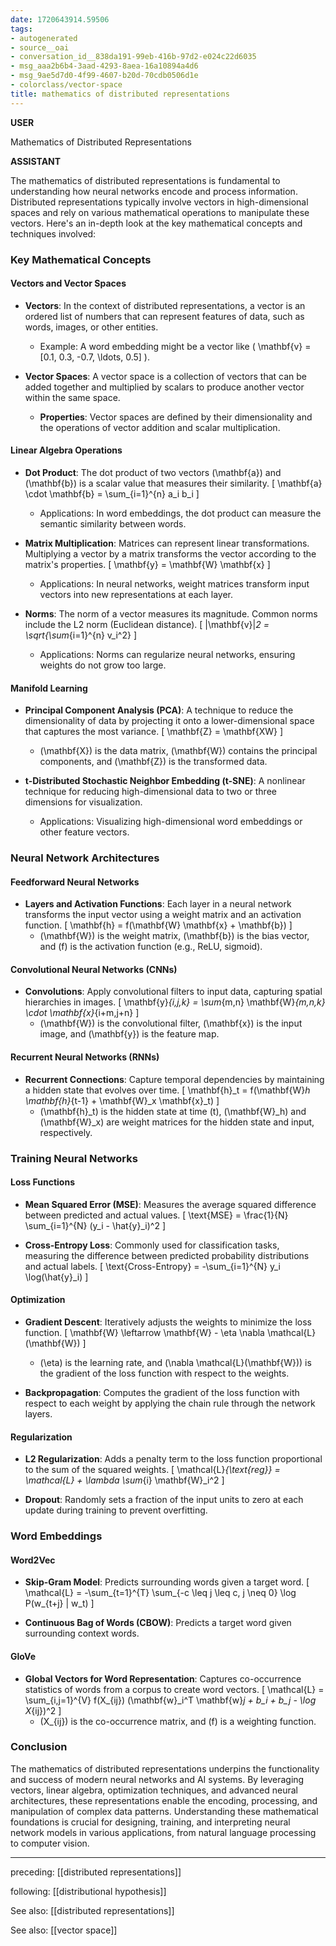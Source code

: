 ```yaml
---
date: 1720643914.59506
tags:
- autogenerated
- source__oai
- conversation_id__838da191-99eb-416b-97d2-e024c22d6035
- msg_aaa2b6b4-3aad-4293-8aea-16a10894a4d6
- msg_9ae5d7d0-4f99-4607-b20d-70cdb0506d1e
- colorclass/vector-space
title: mathematics of distributed representations
---
```


**USER**

Mathematics of Distributed Representations


**ASSISTANT**

The mathematics of distributed representations is fundamental to understanding how neural networks encode and process information. Distributed representations typically involve vectors in high-dimensional spaces and rely on various mathematical operations to manipulate these vectors. Here's an in-depth look at the key mathematical concepts and techniques involved:

### Key Mathematical Concepts

#### Vectors and Vector Spaces

- **Vectors**: In the context of distributed representations, a vector is an ordered list of numbers that can represent features of data, such as words, images, or other entities.
  - Example: A word embedding might be a vector like \( \mathbf{v} = [0.1, 0.3, -0.7, \ldots, 0.5] \).

- **Vector Spaces**: A vector space is a collection of vectors that can be added together and multiplied by scalars to produce another vector within the same space.
  - **Properties**: Vector spaces are defined by their dimensionality and the operations of vector addition and scalar multiplication.

#### Linear Algebra Operations

- **Dot Product**: The dot product of two vectors \(\mathbf{a}\) and \(\mathbf{b}\) is a scalar value that measures their similarity.
  \[
  \mathbf{a} \cdot \mathbf{b} = \sum_{i=1}^{n} a_i b_i
  \]
  - Applications: In word embeddings, the dot product can measure the semantic similarity between words.

- **Matrix Multiplication**: Matrices can represent linear transformations. Multiplying a vector by a matrix transforms the vector according to the matrix's properties.
  \[
  \mathbf{y} = \mathbf{W} \mathbf{x}
  \]
  - Applications: In neural networks, weight matrices transform input vectors into new representations at each layer.

- **Norms**: The norm of a vector measures its magnitude. Common norms include the L2 norm (Euclidean distance).
  \[
  \|\mathbf{v}\|_2 = \sqrt{\sum_{i=1}^{n} v_i^2}
  \]
  - Applications: Norms can regularize neural networks, ensuring weights do not grow too large.

#### Manifold Learning

- **Principal Component Analysis (PCA)**: A technique to reduce the dimensionality of data by projecting it onto a lower-dimensional space that captures the most variance.
  \[
  \mathbf{Z} = \mathbf{XW}
  \]
  - \(\mathbf{X}\) is the data matrix, \(\mathbf{W}\) contains the principal components, and \(\mathbf{Z}\) is the transformed data.

- **t-Distributed Stochastic Neighbor Embedding (t-SNE)**: A nonlinear technique for reducing high-dimensional data to two or three dimensions for visualization.
  - Applications: Visualizing high-dimensional word embeddings or other feature vectors.

### Neural Network Architectures

#### Feedforward Neural Networks

- **Layers and Activation Functions**: Each layer in a neural network transforms the input vector using a weight matrix and an activation function.
  \[
  \mathbf{h} = f(\mathbf{W} \mathbf{x} + \mathbf{b})
  \]
  - \(\mathbf{W}\) is the weight matrix, \(\mathbf{b}\) is the bias vector, and \(f\) is the activation function (e.g., ReLU, sigmoid).

#### Convolutional Neural Networks (CNNs)

- **Convolutions**: Apply convolutional filters to input data, capturing spatial hierarchies in images.
  \[
  \mathbf{y}_{i,j,k} = \sum_{m,n} \mathbf{W}_{m,n,k} \cdot \mathbf{x}_{i+m,j+n}
  \]
  - \(\mathbf{W}\) is the convolutional filter, \(\mathbf{x}\) is the input image, and \(\mathbf{y}\) is the feature map.

#### Recurrent Neural Networks (RNNs)

- **Recurrent Connections**: Capture temporal dependencies by maintaining a hidden state that evolves over time.
  \[
  \mathbf{h}_t = f(\mathbf{W}_h \mathbf{h}_{t-1} + \mathbf{W}_x \mathbf{x}_t)
  \]
  - \(\mathbf{h}_t\) is the hidden state at time \(t\), \(\mathbf{W}_h\) and \(\mathbf{W}_x\) are weight matrices for the hidden state and input, respectively.

### Training Neural Networks

#### Loss Functions

- **Mean Squared Error (MSE)**: Measures the average squared difference between predicted and actual values.
  \[
  \text{MSE} = \frac{1}{N} \sum_{i=1}^{N} (y_i - \hat{y}_i)^2
  \]

- **Cross-Entropy Loss**: Commonly used for classification tasks, measuring the difference between predicted probability distributions and actual labels.
  \[
  \text{Cross-Entropy} = -\sum_{i=1}^{N} y_i \log(\hat{y}_i)
  \]

#### Optimization

- **Gradient Descent**: Iteratively adjusts the weights to minimize the loss function.
  \[
  \mathbf{W} \leftarrow \mathbf{W} - \eta \nabla \mathcal{L}(\mathbf{W})
  \]
  - \(\eta\) is the learning rate, and \(\nabla \mathcal{L}(\mathbf{W})\) is the gradient of the loss function with respect to the weights.

- **Backpropagation**: Computes the gradient of the loss function with respect to each weight by applying the chain rule through the network layers.

#### Regularization

- **L2 Regularization**: Adds a penalty term to the loss function proportional to the sum of the squared weights.
  \[
  \mathcal{L}_{\text{reg}} = \mathcal{L} + \lambda \sum_{i} \mathbf{W}_i^2
  \]

- **Dropout**: Randomly sets a fraction of the input units to zero at each update during training to prevent overfitting.

### Word Embeddings

#### Word2Vec

- **Skip-Gram Model**: Predicts surrounding words given a target word.
  \[
  \mathcal{L} = -\sum_{t=1}^{T} \sum_{-c \leq j \leq c, j \neq 0} \log P(w_{t+j} | w_t)
  \]

- **Continuous Bag of Words (CBOW)**: Predicts a target word given surrounding context words.

#### GloVe

- **Global Vectors for Word Representation**: Captures co-occurrence statistics of words from a corpus to create word vectors.
  \[
  \mathcal{L} = \sum_{i,j=1}^{V} f(X_{ij}) (\mathbf{w}_i^T \mathbf{w}_j + b_i + b_j - \log X_{ij})^2
  \]
  - \(X_{ij}\) is the co-occurrence matrix, and \(f\) is a weighting function.

### Conclusion

The mathematics of distributed representations underpins the functionality and success of modern neural networks and AI systems. By leveraging vectors, linear algebra, optimization techniques, and advanced neural architectures, these representations enable the encoding, processing, and manipulation of complex data patterns. Understanding these mathematical foundations is crucial for designing, training, and interpreting neural network models in various applications, from natural language processing to computer vision.


---

preceding: [[distributed representations]]  


following: [[distributional hypothesis]]

See also: [[distributed representations]]


See also: [[vector space]]